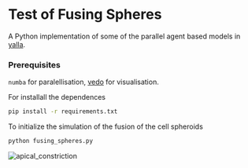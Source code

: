 # Test of Fusing Spheres

A Python implementation of some of the parallel agent based
models in [yalla](https://github.com/germannp/yalla).

### Prerequisites

`numba` for paralellisation, [vedo](https://github.com/marcomusy/vedo) for visualisation.

For installall the dependences
```bash
pip install -r requirements.txt
```


To initialize the simulation of the fusion of the cell spheroids
```bash
python fusing_spheres.py
```

![apical_constriction](https://user-images.githubusercontent.com/32848391/92531113-fcfb5000-f22d-11ea-8340-d71696f342d2.gif)